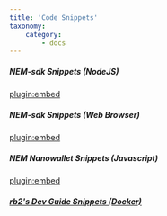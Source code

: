 ```yaml
---
title: 'Code Snippets'
taxonomy:
    category:
        - docs
---
```


##### NEM-sdk Snippets (NodeJS)
[plugin:embed](https://github.com/QuantumMechanics/NEM-sdk/tree/master/examples/nodejs)
##### NEM-sdk Snippets (Web Browser)
[plugin:embed](https://github.com/QuantumMechanics/NEM-sdk/tree/master/examples/browser)
##### NEM Nanowallet Snippets (Javascript)
[plugin:embed](https://github.com/AtrauraBlockchain/NEM-NanoSnippets/wiki)
##### [rb2's Dev Guide Snippets (Docker)](https://rb2nem.github.io/nem-dev-guide/90-snippets/)
